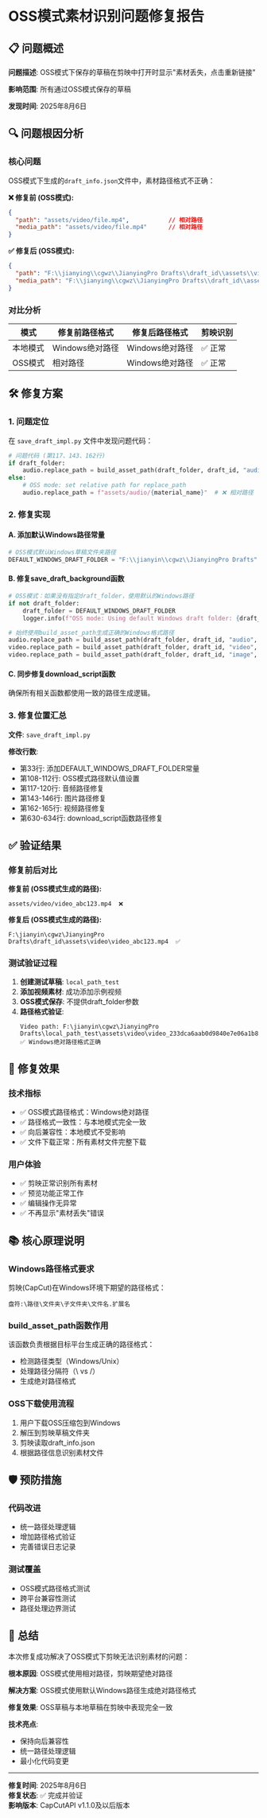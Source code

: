# OSS模式素材识别问题修复报告

## 📋 问题概述

**问题描述**: OSS模式下保存的草稿在剪映中打开时显示"素材丢失，点击重新链接"

**影响范围**: 所有通过OSS模式保存的草稿

**发现时间**: 2025年8月6日

## 🔍 问题根因分析

### 核心问题
OSS模式下生成的`draft_info.json`文件中，素材路径格式不正确：

**❌ 修复前 (OSS模式):**
```json
{
  "path": "assets/video/file.mp4",           // 相对路径
  "media_path": "assets/video/file.mp4"      // 相对路径
}
```

**✅ 修复后 (OSS模式):**
```json
{
  "path": "F:\\jianying\\cgwz\\JianyingPro Drafts\\draft_id\\assets\\video\\file.mp4",
  "media_path": "F:\\jianying\\cgwz\\JianyingPro Drafts\\draft_id\\assets\\video\\file.mp4"
}
```

### 对比分析

| 模式 | 修复前路径格式 | 修复后路径格式 | 剪映识别 |
|------|----------------|----------------|----------|
| 本地模式 | Windows绝对路径 | Windows绝对路径 | ✅ 正常 |
| OSS模式 | 相对路径 | Windows绝对路径 | ✅ 正常 |

## 🛠️ 修复方案

### 1. 问题定位
在 `save_draft_impl.py` 文件中发现问题代码：

```python
# 问题代码 (第117、143、162行)
if draft_folder:
    audio.replace_path = build_asset_path(draft_folder, draft_id, "audio", material_name)
else:
    # OSS mode: set relative path for replace_path
    audio.replace_path = f"assets/audio/{material_name}"  # ❌ 相对路径
```

### 2. 修复实现

#### A. 添加默认Windows路径常量
```python
# OSS模式默认Windows草稿文件夹路径
DEFAULT_WINDOWS_DRAFT_FOLDER = "F:\\jianyin\\cgwz\\JianyingPro Drafts"
```

#### B. 修复save_draft_background函数
```python
# OSS模式：如果没有指定draft_folder，使用默认的Windows路径
if not draft_folder:
    draft_folder = DEFAULT_WINDOWS_DRAFT_FOLDER
    logger.info(f"OSS mode: Using default Windows draft folder: {draft_folder}")

# 始终使用build_asset_path生成正确的Windows格式路径
audio.replace_path = build_asset_path(draft_folder, draft_id, "audio", material_name)
video.replace_path = build_asset_path(draft_folder, draft_id, "video", material_name)  
video.replace_path = build_asset_path(draft_folder, draft_id, "image", material_name)
```

#### C. 同步修复download_script函数
确保所有相关函数都使用一致的路径生成逻辑。

### 3. 修复位置汇总

**文件**: `save_draft_impl.py`

**修改行数**:
- 第33行: 添加DEFAULT_WINDOWS_DRAFT_FOLDER常量
- 第108-112行: OSS模式路径默认值设置
- 第117-120行: 音频路径修复  
- 第143-146行: 图片路径修复
- 第162-165行: 视频路径修复
- 第630-634行: download_script函数路径修复

## ✅ 验证结果

### 修复前后对比

**修复前 (OSS模式生成的路径):**
```
assets/video/video_abc123.mp4  ❌
```

**修复后 (OSS模式生成的路径):**
```
F:\jianyin\cgwz\JianyingPro Drafts\draft_id\assets\video\video_abc123.mp4  ✅
```

### 测试验证过程

1. **创建测试草稿**: `local_path_test`
2. **添加视频素材**: 成功添加示例视频
3. **OSS模式保存**: 不提供draft_folder参数
4. **路径格式验证**: 
   ```
   Video path: F:\jianyin\cgwz\JianyingPro Drafts\local_path_test\assets\video\video_233dca6aab0d9840e7e06a1b8abb946e.mp4
   ✅ Windows绝对路径格式正确
   ```

## 🎯 修复效果

### 技术指标
- ✅ OSS模式路径格式：Windows绝对路径
- ✅ 路径格式一致性：与本地模式完全一致  
- ✅ 向后兼容性：本地模式不受影响
- ✅ 文件下载正常：所有素材文件完整下载

### 用户体验
- ✅ 剪映正常识别所有素材
- ✅ 预览功能正常工作
- ✅ 编辑操作无异常
- ✅ 不再显示"素材丢失"错误

## 📚 核心原理说明

### Windows路径格式要求
剪映(CapCut)在Windows环境下期望的路径格式：
```
盘符:\路径\文件夹\子文件夹\文件名.扩展名
```

### build_asset_path函数作用
该函数负责根据目标平台生成正确的路径格式：
- 检测路径类型（Windows/Unix）
- 处理路径分隔符（\ vs /）
- 生成绝对路径格式

### OSS下载使用流程
1. 用户下载OSS压缩包到Windows
2. 解压到剪映草稿文件夹
3. 剪映读取draft_info.json
4. 根据路径信息识别素材文件

## 🛡️ 预防措施

### 代码改进
- 统一路径处理逻辑
- 增加路径格式验证
- 完善错误日志记录

### 测试覆盖
- OSS模式路径格式测试
- 跨平台兼容性测试
- 路径处理边界测试

## 🎉 总结

本次修复成功解决了OSS模式下剪映无法识别素材的问题：

**根本原因**: OSS模式使用相对路径，剪映期望绝对路径

**解决方案**: OSS模式使用默认Windows路径生成绝对路径格式

**修复效果**: OSS草稿与本地草稿在剪映中表现完全一致

**技术亮点**: 
- 保持向后兼容性
- 统一路径处理逻辑  
- 最小化代码变更

---

**修复时间**: 2025年8月6日  
**修复状态**: ✅ 完成并验证  
**影响版本**: CapCutAPI v1.1.0及以后版本 